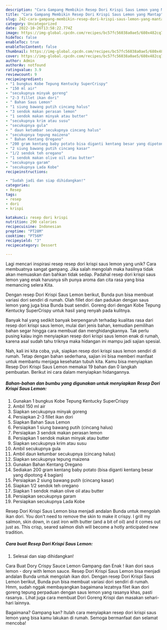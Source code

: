 ```yaml
---
description: "Cara Gampang Membikin Resep Dori Krispi Saus Lemon yang Mantap"
title: "Cara Gampang Membikin Resep Dori Krispi Saus Lemon yang Mantap"
slug: 242-cara-gampang-membikin-resep-dori-krispi-saus-lemon-yang-mantap
category: Uncategorized
date: 2022-10-26T13:58:22.774Z
image: https://img-global.cpcdn.com/recipes/bc57fc56038a0ae5/680x482cq70/resep-dori-krispi-saus-lemon-foto-resep-utama.jpg
hideToc: false
enableToc: true
enableTocContent: false
thumbnail: https://img-global.cpcdn.com/recipes/bc57fc56038a0ae5/680x482cq70/resep-dori-krispi-saus-lemon-foto-resep-utama.jpg
cover: https://img-global.cpcdn.com/recipes/bc57fc56038a0ae5/680x482cq70/resep-dori-krispi-saus-lemon-foto-resep-utama.jpg
author: Admin
authorAv: notfound
ratingvalue: 3.9
reviewcount: 9
recipeingredient:
- "1 bungkus Kobe Tepung Kentucky SuperCrispy"
- "150 ml air"
- "secukupnya minyak goreng"
- "2-3 fillet ikan dori"
- " Bahan Saus Lemon"
- "1 siung bawang putih cincang halus"
- "3 sendok makan perasan lemon"
- "1 sendok makan minyak atau butter"
- "secukupnya krim atau susu"
- "secukupnya gula"
- " daun ketumbar secukupnya cincang halus"
- "secukupnya tepung maizena"
- " Bahan Kentang Oregano"
- "200 gram kentang baby potato bisa diganti kentang besar yang dipotong 4 bagian"
- "2 siung bawang putih cincang kasar"
- "1/2 sendok teh oregano"
- "1 sendok makan olive oil atau butter"
- "secukupnya garam"
- "secukupnya Lada Kobe"
recipeinstructions:

- "Sudah jadi dan siap dihidangkan!"
categories:
- Resep
tags:
- resep
- dori
- krispi

katakunci: resep dori krispi 
nutrition: 290 calories
recipecuisine: Indonesian
preptime: "PT28M"
cooktime: "PT56M"
recipeyield: "3"
recipecategory: Dessert

---
```





Lagi mencari inspirasi resep resep dori krispi saus lemon yang unik? Cara membuatnya sangat gampang. Jika salah mengolah maka hasilnya tidak akan memuaskan dan bahkan tidak sedap. Padahal resep dori krispi saus lemon yang enak harusnya sih punya aroma dan cita rasa yang bisa memancing selera Kita.





Dengan resep Dori Krispi Saus Lemon berikut, Bunda pun bisa membuat variasi dori sendiri di rumah. Olah fillet dori dan padukan dengan saus lemon yang juga bisa Bunda buat sendiri. Goreng dori dengan Kobe Tepung Kentucky SuperCrispy untuk hasil yang renyah pada kulitnya.

Banyak hal yang sedikit banyak berpengaruh terhadap kualitas rasa dari resep dori krispi saus lemon, mulai dari jenis bahan, kemudian pemilihan bahan segar hingga cara membuat dan menghidangkannya. Tak perlu pusing kalau ingin menyiapkan resep dori krispi saus lemon enak di rumah, karena asal sudah tahu triknya maka hidangan ini mampu jadi sajian spesial.






Nah, kali ini kita coba, yuk, siapkan resep dori krispi saus lemon sendiri di rumah. Tetap dengan bahan sederhana, sajian ini bisa memberi manfaat untuk membantu menjaga kesehatan tubuh kita. Kamu bisa menyiapkan Resep Dori Krispi Saus Lemon memakai 19 bahan dan 0 langkah pembuatan. Berikut ini cara dalam menyiapkan hidangannya.

<!--inarticleads1-->

##### Bahan-bahan dan bumbu yang digunakan untuk menyiapkan Resep Dori Krispi Saus Lemon:

1. Gunakan 1 bungkus Kobe Tepung Kentucky SuperCrispy
1. Ambil 150 ml air
1. Siapkan secukupnya minyak goreng
1. Persiapkan 2-3 fillet ikan dori
1. Siapkan  Bahan Saus Lemon
1. Persiapkan 1 siung bawang putih (cincang halus)
1. Persiapkan 3 sendok makan perasan lemon
1. Persiapkan 1 sendok makan minyak atau butter
1. Siapkan secukupnya krim atau susu
1. Ambil secukupnya gula
1. Ambil  daun ketumbar secukupnya (cincang halus)
1. Siapkan secukupnya tepung maizena
1. Gunakan  Bahan Kentang Oregano
1. Sediakan 200 gram kentang baby potato (bisa diganti kentang besar yang dipotong 4 bagian)
1. Persiapkan 2 siung bawang putih (cincang kasar)
1. Siapkan 1/2 sendok teh oregano
1. Siapkan 1 sendok makan olive oil atau butter
1. Persiapkan secukupnya garam
1. Persiapkan secukupnya Lada Kobe


Resep Dori Krispi Saus Lemon bisa menjadi andalan Bunda untuk mengolah ikan dori. You don&#39;t need to remove the skin to make it crispy. I grill my salmon, skin down, in cast iron with butter (and a bit of oil) and it comes out just as. This crisp, seared salmon dish will become a hotly anticipated new tradition. 

<!--inarticleads2-->

##### Cara buat Resep Dori Krispi Saus Lemon:


1. Selesai dan siap dihidangkan!

Cara Buat Dory Crispy Sauce Lemon Gampang dan Enak ! ikan dori saus lemon - dory with lemon sauce. Resep Dori Krispi Saus Lemon bisa menjadi andalan Bunda untuk mengolah ikan dori. Dengan resep Dori Krispi Saus Lemon berikut, Bunda pun bisa membuat variasi dori sendiri di rumah. Hmm, sudah nggak membayangkan bagaimana lezatnya filet ikan dori goreng tepung perpaduan dengan saus lemon yang rasanya khas, pasti rasanya.. Lihat juga cara membuat Dori Goreng Krispi dan masakan sehari-hari lainnya. 

Bagaimana? Gampang kan? Itulah cara menyiapkan resep dori krispi saus lemon yang bisa kamu lakukan di rumah. Semoga bermanfaat dan selamat mencoba!
